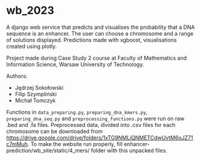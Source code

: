 # wb_2023

A django web service that predicts and visualises the probability that a DNA sequence is an enhancer. The user can choose a chromosome and a range of solutions displayed. Predictions made with xgboost, visualisations created using plotly.

Project made during Case Study 2 course at Faculty of Mathematics and Information Science, Warsaw University of Technology.

Authors:
* Jędrzej Sokołowski
* Filip Szympliński
* Michał Tomczyk

Functions in `data_preparing.py`, `preparing_dna_kmers.py`,  `preparing_dna_seq.py` and `preprocessing_functions.py` were run on raw .bed and .fa files. Preprocessed data, divided into .csv files for each chromosome can be downloaded from https://drive.google.com/drive/folders/1xTG9NMLiQNMETCdwUvtM6oJZ71c7mMuh. To make the website run properly, fill enhancer-prediction/wb_site/static/4_mers/ folder with this unpacked files.

